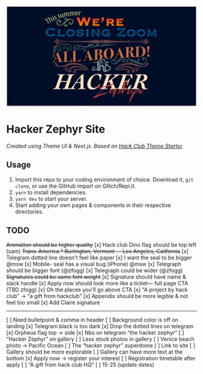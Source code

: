 ![](./public/meta.png)

# Hacker Zephyr Site

_Created using Theme UI & Next.js. Based on [Hack Club Theme Starter](https://github.com/hackclub/theme-starter)._

## Usage

1. Import this repo to your coding environment of choice. Download it, `git clone`, or use the GitHub import on Glitch/Repl.it.
2. `yarn` to install dependencies.
3. `yarn dev` to start your server.
4. Start adding your own pages & components in their respective directories.

## TODO

~~Animation should be higher quality~~
[x] Hack club Dino flag should be top left (sam)
~~Trans-America * Burlington, Vermont — Los Angeles, California~~
[x] Telegram dotted line doesn't feel like paper
[x] I want the seal to be bigger @msw
[x] Mobile- seal has a visual bug (iPhone) @msw
[x] Telegraph should be bigger font (@zfogg)
[x] Telegraph could be wider (@zfogg)
~~Signatures could be same font weight~~
[x] Signature should have name & slack handle
[x] Apply now should look more like a ticket— full page CTA (TBD zfogg)
[x] Oh the places you'll go above CTA
[x] "A project by hack club" -> "a gift from hackclub"
[x] Appendix should be more legible & not feel too small
[x] Add Claire signature

---

[ ] Need bulletpoint & comma in header
[ ] Background color is off on landing
[x] Telegram black is too dark
[x] Drop the dotted lines on telegram
[x] Orpheus flag top -> side
[x] Nbs on telegram “the hacker zephyr”
[ ] “Hacker Zephyr” on gallery
[ ] Less stock photos in gallery
[ ] Venice beach photo -> Pacific Ocean
[ ] The “hacker zephyr” superdome
	[ ] Link to site
[ ] Gallery should be more explorable
[ ] Gallery can have more text at the bottom
[x] Apply now -> register your interest
[ ] Registration timetable after apply
[ ] “A gift from hack club HQ”
[ ] 15-25 (update dates)